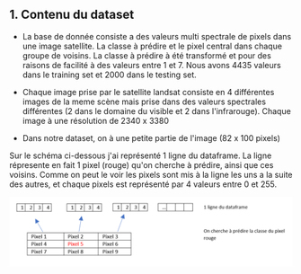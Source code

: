 ## 1. Contenu du dataset

- La base de donnée consiste a des  valeurs multi spectrale de pixels dans une image satellite. La classe à prédire et le pixel central dans chaque groupe de voisins. La classe à prédire à été transformé et pour des raisons de facilité à des valeurs entre 1 et 7.
Nous avons 4435 valeurs dans le training set et 2000 dans le testing set.

- Chaque image prise par le satellite landsat consiste en 4 différentes images de la meme scène mais prise dans des valeurs spectrales différentes (2 dans le domaine du visible et 2 dans l'infrarouge). Chaque image à une résolution de 2340 x 3380 

- Dans notre dataset, on à une petite partie de l'image (82 x 100 pixels) 

Sur le schéma ci-dessous j'ai représenté 1 ligne du dataframe. La ligne répresente en fait 1 pixel (rouge) qu'on cherche à prédire, ainsi que ces voisins. Comme on peut le voir les pixels sont mis à la ligne les uns a la suite des autres, et chaque pixels est représenté par 4 valeurs entre 0 et 255.

![Getting Started](pixels.png)